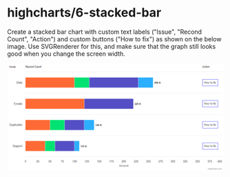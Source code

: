 # highcharts/6-stacked-bar

Create a stacked bar chart with custom text labels ("Issue", "Recond Count", "Action") and custom buttons ("How to fix") as shown on the below image. Use SVGRenderer for this, and make sure that the graph still looks good when you change the screen width.

![exercise.png](exercise.png)
